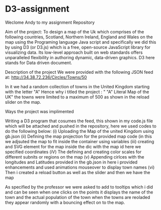 # D3-assignment
Weclome Andy to my assignment Repository 

Aim of the project: To design a map of the Uk which comprises of the following countries, Scotland, Northern Ireland, England and Wales on the map 
using the Programing language Java script and specifically we did this by using D3 (or D3.js) which is a free, open-source JavaScript library for visualizing data. Its low-level approach built on web standards offers unparalleled flexibility in authoring dynamic, data-driven graphics. D3 here stands for Data driven document. 

Description of the project 
We were provided with the following JSON feed at: http://34.38.72.236/Circles/Towns/50

In it we had a random collection of towns in the United Kingdom starting with the letter "A" 
Hence why i titled the project : " "A" Literal Map of the UK" the towns were limited to a maximum of 500 as shown in the reload slider on the map.

Ways the project was implimented 

Writing a D3 program that cosumes the feed, this shown in my code.js file which will be attached and pushed in the repository, here we used codes to do the following below: 
(i) Uploading the Map of the united Kingdom using gb.json
(ii) Defining the map projection for the provided map code (in this we adjsuted the map to fit inside the container using variables
(iii) creating and SVG element for the map inside the dic with the map id here we specified coordinates 
(iV) The defining and creating color scales for different subnits or regions on the map
(v) Appending cirlces with the longitudes and Latitudes provided in the gb.json in here i provided enhancements and used animations mouseover to display town names 
(vi) Then i created a reload button as well as the slider and then we have the map



As specified by the professor we were asked to add to tooltips which i did and can be seen when one clicks on the points it displays the name of the town and the actual population of the town
when the towns are reoladed they appear randomly with a bouncing effect on to the map.
